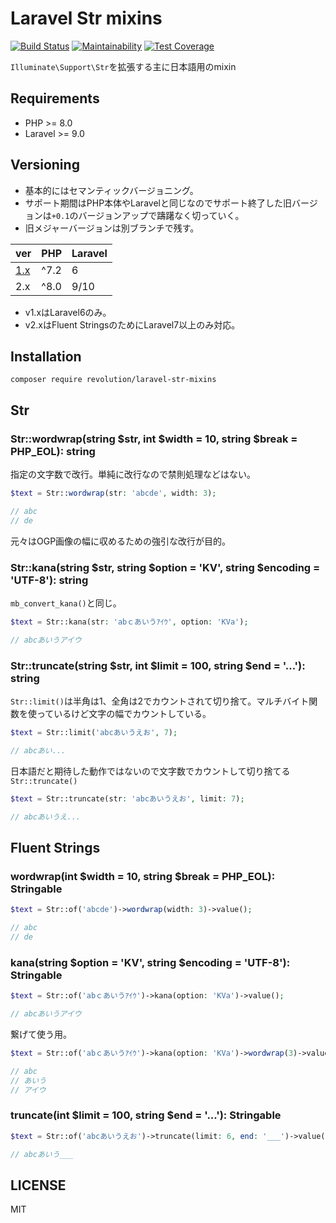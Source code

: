 # Laravel Str mixins

[![Build Status](https://travis-ci.com/kawax/laravel-str-mixins.svg?branch=master)](https://travis-ci.com/kawax/laravel-str-mixins)
[![Maintainability](https://api.codeclimate.com/v1/badges/7385d9bdf46e14412d33/maintainability)](https://codeclimate.com/github/kawax/laravel-str-mixins/maintainability)
[![Test Coverage](https://api.codeclimate.com/v1/badges/7385d9bdf46e14412d33/test_coverage)](https://codeclimate.com/github/kawax/laravel-str-mixins/test_coverage)

`Illuminate\Support\Str`を拡張する主に日本語用のmixin

## Requirements
- PHP >= 8.0
- Laravel >= 9.0

## Versioning
- 基本的にはセマンティックバージョニング。
- サポート期間はPHP本体やLaravelと同じなのでサポート終了した旧バージョンは`+0.1`のバージョンアップで躊躇なく切っていく。
- 旧メジャーバージョンは別ブランチで残す。

| ver                                                         | PHP  | Laravel |
|-------------------------------------------------------------|------|---------|
| [1.x](https://github.com/kawax/laravel-str-mixins/tree/1.x) | ^7.2 | 6       |
| 2.x                                                         | ^8.0 | 9/10    |

- v1.xはLaravel6のみ。
- v2.xはFluent StringsのためにLaravel7以上のみ対応。

## Installation
```
composer require revolution/laravel-str-mixins
```

## Str

### Str::wordwrap(string $str, int $width = 10, string $break = PHP_EOL): string
指定の文字数で改行。単純に改行なので禁則処理などはない。

```php
$text = Str::wordwrap(str: 'abcde', width: 3);

// abc
// de
```

元々はOGP画像の幅に収めるための強引な改行が目的。

### Str::kana(string $str, string $option = 'KV', string $encoding = 'UTF-8'): string
`mb_convert_kana()`と同じ。

```php
$text = Str::kana(str: 'abｃあいうｱｲｳ', option: 'KVa');

// abcあいうアイウ
```

### Str::truncate(string $str, int $limit = 100, string $end = '...'): string
`Str::limit()`は半角は1、全角は2でカウントされて切り捨て。マルチバイト関数を使っているけど文字の幅でカウントしている。

```php
$text = Str::limit('abcあいうえお', 7);

// abcあい...
```

日本語だと期待した動作ではないので文字数でカウントして切り捨てる`Str::truncate()`

```php
$text = Str::truncate(str: 'abcあいうえお', limit: 7);

// abcあいうえ...
```

## Fluent Strings

### wordwrap(int $width = 10, string $break = PHP_EOL): Stringable

```php
$text = Str::of('abcde')->wordwrap(width: 3)->value();

// abc
// de
```

### kana(string $option = 'KV', string $encoding = 'UTF-8'): Stringable

```php
$text = Str::of('abｃあいうｱｲｳ')->kana(option: 'KVa')->value();

// abcあいうアイウ
```

繋げて使う用。

```php
$text = Str::of('abｃあいうｱｲｳ')->kana(option: 'KVa')->wordwrap(3)->value();

// abc
// あいう
// アイウ
```

### truncate(int $limit = 100, string $end = '...'): Stringable
```php
$text = Str::of('abcあいうえお')->truncate(limit: 6, end: '___')->value();

// abcあいう___
```

## LICENSE
MIT  
